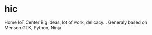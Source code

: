 # hic
Home IoT Center
Big ideas, lot of work, delicacy...
Generaly based on Menson GTK, Python, Ninja
